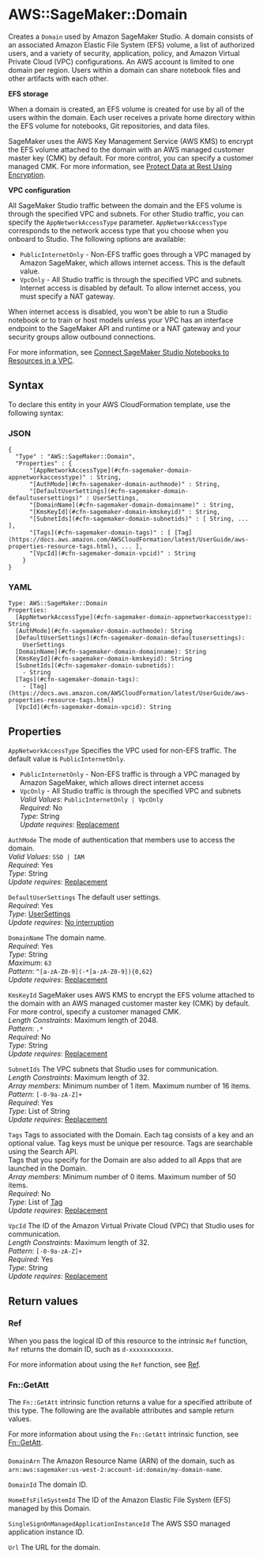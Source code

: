 # AWS::SageMaker::Domain<a name="aws-resource-sagemaker-domain"></a>

Creates a `Domain` used by Amazon SageMaker Studio\. A domain consists of an associated Amazon Elastic File System \(EFS\) volume, a list of authorized users, and a variety of security, application, policy, and Amazon Virtual Private Cloud \(VPC\) configurations\. An AWS account is limited to one domain per region\. Users within a domain can share notebook files and other artifacts with each other\.

 **EFS storage** 

When a domain is created, an EFS volume is created for use by all of the users within the domain\. Each user receives a private home directory within the EFS volume for notebooks, Git repositories, and data files\.

SageMaker uses the AWS Key Management Service \(AWS KMS\) to encrypt the EFS volume attached to the domain with an AWS managed customer master key \(CMK\) by default\. For more control, you can specify a customer managed CMK\. For more information, see [Protect Data at Rest Using Encryption](https://docs.aws.amazon.com/sagemaker/latest/dg/encryption-at-rest.html)\.

 **VPC configuration** 

All SageMaker Studio traffic between the domain and the EFS volume is through the specified VPC and subnets\. For other Studio traffic, you can specify the `AppNetworkAccessType` parameter\. `AppNetworkAccessType` corresponds to the network access type that you choose when you onboard to Studio\. The following options are available:
+  `PublicInternetOnly` \- Non\-EFS traffic goes through a VPC managed by Amazon SageMaker, which allows internet access\. This is the default value\.
+  `VpcOnly` \- All Studio traffic is through the specified VPC and subnets\. Internet access is disabled by default\. To allow internet access, you must specify a NAT gateway\.

  When internet access is disabled, you won't be able to run a Studio notebook or to train or host models unless your VPC has an interface endpoint to the SageMaker API and runtime or a NAT gateway and your security groups allow outbound connections\.

For more information, see [Connect SageMaker Studio Notebooks to Resources in a VPC](https://docs.aws.amazon.com/sagemaker/latest/dg/studio-notebooks-and-internet-access.html)\.

## Syntax<a name="aws-resource-sagemaker-domain-syntax"></a>

To declare this entity in your AWS CloudFormation template, use the following syntax:

### JSON<a name="aws-resource-sagemaker-domain-syntax.json"></a>

```
{
  "Type" : "AWS::SageMaker::Domain",
  "Properties" : {
      "[AppNetworkAccessType](#cfn-sagemaker-domain-appnetworkaccesstype)" : String,
      "[AuthMode](#cfn-sagemaker-domain-authmode)" : String,
      "[DefaultUserSettings](#cfn-sagemaker-domain-defaultusersettings)" : UserSettings,
      "[DomainName](#cfn-sagemaker-domain-domainname)" : String,
      "[KmsKeyId](#cfn-sagemaker-domain-kmskeyid)" : String,
      "[SubnetIds](#cfn-sagemaker-domain-subnetids)" : [ String, ... ],
      "[Tags](#cfn-sagemaker-domain-tags)" : [ [Tag](https://docs.aws.amazon.com/AWSCloudFormation/latest/UserGuide/aws-properties-resource-tags.html), ... ],
      "[VpcId](#cfn-sagemaker-domain-vpcid)" : String
    }
}
```

### YAML<a name="aws-resource-sagemaker-domain-syntax.yaml"></a>

```
Type: AWS::SageMaker::Domain
Properties: 
  [AppNetworkAccessType](#cfn-sagemaker-domain-appnetworkaccesstype): String
  [AuthMode](#cfn-sagemaker-domain-authmode): String
  [DefaultUserSettings](#cfn-sagemaker-domain-defaultusersettings): 
    UserSettings
  [DomainName](#cfn-sagemaker-domain-domainname): String
  [KmsKeyId](#cfn-sagemaker-domain-kmskeyid): String
  [SubnetIds](#cfn-sagemaker-domain-subnetids): 
    - String
  [Tags](#cfn-sagemaker-domain-tags): 
    - [Tag](https://docs.aws.amazon.com/AWSCloudFormation/latest/UserGuide/aws-properties-resource-tags.html)
  [VpcId](#cfn-sagemaker-domain-vpcid): String
```

## Properties<a name="aws-resource-sagemaker-domain-properties"></a>

`AppNetworkAccessType`  <a name="cfn-sagemaker-domain-appnetworkaccesstype"></a>
Specifies the VPC used for non\-EFS traffic\. The default value is `PublicInternetOnly`\.  
+ `PublicInternetOnly` \- Non\-EFS traffic is through a VPC managed by Amazon SageMaker, which allows direct internet access
+ `VpcOnly` \- All Studio traffic is through the specified VPC and subnets
*Valid Values*: `PublicInternetOnly | VpcOnly`  
*Required*: No  
*Type*: String  
*Update requires*: [Replacement](https://docs.aws.amazon.com/AWSCloudFormation/latest/UserGuide/using-cfn-updating-stacks-update-behaviors.html#update-replacement)

`AuthMode`  <a name="cfn-sagemaker-domain-authmode"></a>
The mode of authentication that members use to access the domain\.  
*Valid Values*: `SSO | IAM`  
*Required*: Yes  
*Type*: String  
*Update requires*: [Replacement](https://docs.aws.amazon.com/AWSCloudFormation/latest/UserGuide/using-cfn-updating-stacks-update-behaviors.html#update-replacement)

`DefaultUserSettings`  <a name="cfn-sagemaker-domain-defaultusersettings"></a>
The default user settings\.  
*Required*: Yes  
*Type*: [UserSettings](aws-properties-sagemaker-domain-usersettings.md)  
*Update requires*: [No interruption](https://docs.aws.amazon.com/AWSCloudFormation/latest/UserGuide/using-cfn-updating-stacks-update-behaviors.html#update-no-interrupt)

`DomainName`  <a name="cfn-sagemaker-domain-domainname"></a>
The domain name\.  
*Required*: Yes  
*Type*: String  
*Maximum*: `63`  
*Pattern*: `^[a-zA-Z0-9](-*[a-zA-Z0-9]){0,62}`  
*Update requires*: [Replacement](https://docs.aws.amazon.com/AWSCloudFormation/latest/UserGuide/using-cfn-updating-stacks-update-behaviors.html#update-replacement)

`KmsKeyId`  <a name="cfn-sagemaker-domain-kmskeyid"></a>
SageMaker uses AWS KMS to encrypt the EFS volume attached to the domain with an AWS managed customer master key \(CMK\) by default\. For more control, specify a customer managed CMK\.  
*Length Constraints*: Maximum length of 2048\.  
*Pattern*: `.*`  
*Required*: No  
*Type*: String  
*Update requires*: [Replacement](https://docs.aws.amazon.com/AWSCloudFormation/latest/UserGuide/using-cfn-updating-stacks-update-behaviors.html#update-replacement)

`SubnetIds`  <a name="cfn-sagemaker-domain-subnetids"></a>
The VPC subnets that Studio uses for communication\.  
*Length Constraints*: Maximum length of 32\.  
*Array members*: Minimum number of 1 item\. Maximum number of 16 items\.  
*Pattern*: `[-0-9a-zA-Z]+`  
*Required*: Yes  
*Type*: List of String  
*Update requires*: [Replacement](https://docs.aws.amazon.com/AWSCloudFormation/latest/UserGuide/using-cfn-updating-stacks-update-behaviors.html#update-replacement)

`Tags`  <a name="cfn-sagemaker-domain-tags"></a>
Tags to associated with the Domain\. Each tag consists of a key and an optional value\. Tag keys must be unique per resource\. Tags are searchable using the Search API\.   
Tags that you specify for the Domain are also added to all Apps that are launched in the Domain\.  
*Array members*: Minimum number of 0 items\. Maximum number of 50 items\.  
*Required*: No  
*Type*: List of [Tag](https://docs.aws.amazon.com/AWSCloudFormation/latest/UserGuide/aws-properties-resource-tags.html)  
*Update requires*: [Replacement](https://docs.aws.amazon.com/AWSCloudFormation/latest/UserGuide/using-cfn-updating-stacks-update-behaviors.html#update-replacement)

`VpcId`  <a name="cfn-sagemaker-domain-vpcid"></a>
The ID of the Amazon Virtual Private Cloud \(VPC\) that Studio uses for communication\.  
*Length Constraints*: Maximum length of 32\.  
*Pattern*: `[-0-9a-zA-Z]+`  
*Required*: Yes  
*Type*: String  
*Update requires*: [Replacement](https://docs.aws.amazon.com/AWSCloudFormation/latest/UserGuide/using-cfn-updating-stacks-update-behaviors.html#update-replacement)

## Return values<a name="aws-resource-sagemaker-domain-return-values"></a>

### Ref<a name="aws-resource-sagemaker-domain-return-values-ref"></a>

When you pass the logical ID of this resource to the intrinsic `Ref` function, `Ref` returns the domain ID, such as `d-xxxxxxxxxxxx`\.

For more information about using the `Ref` function, see [Ref](https://docs.aws.amazon.com/AWSCloudFormation/latest/UserGuide/intrinsic-function-reference-ref.html)\.

### Fn::GetAtt<a name="aws-resource-sagemaker-domain-return-values-fn--getatt"></a>

The `Fn::GetAtt` intrinsic function returns a value for a specified attribute of this type\. The following are the available attributes and sample return values\.

For more information about using the `Fn::GetAtt` intrinsic function, see [Fn::GetAtt](https://docs.aws.amazon.com/AWSCloudFormation/latest/UserGuide/intrinsic-function-reference-getatt.html)\.

#### <a name="aws-resource-sagemaker-domain-return-values-fn--getatt-fn--getatt"></a>

`DomainArn`  <a name="DomainArn-fn::getatt"></a>
The Amazon Resource Name \(ARN\) of the domain, such as `arn:aws:sagemaker:us-west-2:account-id:domain/my-domain-name`\.

`DomainId`  <a name="DomainId-fn::getatt"></a>
The domain ID\.

`HomeEfsFileSystemId`  <a name="HomeEfsFileSystemId-fn::getatt"></a>
The ID of the Amazon Elastic File System \(EFS\) managed by this Domain\.

`SingleSignOnManagedApplicationInstanceId`  <a name="SingleSignOnManagedApplicationInstanceId-fn::getatt"></a>
The AWS SSO managed application instance ID\.

`Url`  <a name="Url-fn::getatt"></a>
The URL for the domain\.